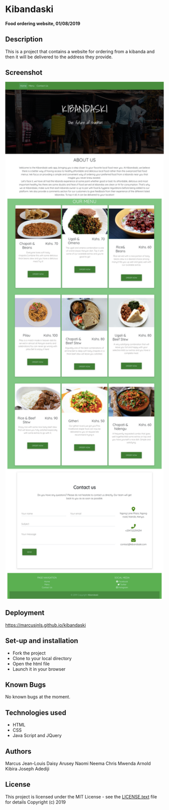 # Kibandaski
#### Food ordering website, 01/08/2019
## Description
This is a project that contains a website for ordering from a kibanda and then it will be delivered to the address they provide.

## Screenshot
<img src="img/kibandaski.png" width="1000">

## Deployment
https://marcusjnls.github.io/kibandaski

## Set-up and installation
* Fork the project
* Clone to your local directory
* Open the html file
* Launch it in your browser
## Known Bugs
No known bugs at the moment.
## Technologies used
* HTML
* CSS
* Java Script and JQuery
## Authors
Marcus Jean-Louis
Daisy Arusey
Naomi Neema
Chris Mwenda
Arnold Kibira
Joseph Adediji
## License
This project is licensed under the MIT License - see the [LICENSE.text](LICENSE.text) file for details
Copyright (c) 2019
